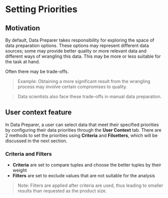 # Setting Priorities

## Motivation
By default, Data Preparer takes responsibility for exploring the space of data preparation options. These options may represent different data sources; some may provide better quality or more relevant data and different ways of wrangling this data. This may be more or less suitable for the task at hand. 

Often there may be trade-offs.
> Example: Obtaining a more significant result from the wrangling process may involve certain compromises to quality. 

> Data scientists also face these trade-offs in manual data preparation.

## User context feature
In Data Preparer, a user can select data that meet their specified priorities by configuring their data priorities through the **User Context** tab.
There are 2 methods to set the priorities using **Criteria** and **Filsetters**, which will be discussed in the next section.

### Criteria and Filters
- **Criteria** are set to compare tuples and choose the better tuples by their weight
- **Filters** are set to exclude values that are not suitable for the analysis

> Note: Filters are applied after criteria are used, thus leading to smaller results than requested as the product size.